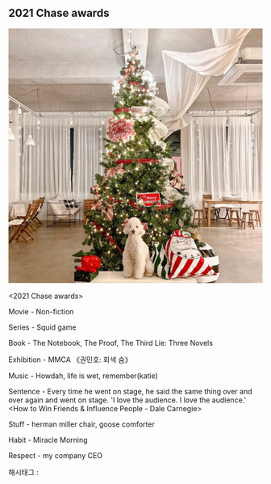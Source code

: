 ## 2021 Chase awards

![0](./asset/0.png)

<2021 Chase awards>

Movie - Non-fiction

Series - Squid game

Book - The Notebook, The Proof, The Third Lie: Three Novels

Exhibition - MMCA 《권민호: 회색 숨》

Music - Howdah, life is wet, remember(katie)

Sentence - Every time he went on stage, he said the same thing over and over again and went on stage. 'I love the audience. I love the audience.' <How to Win Friends & Influence People - Dale Carnegie>

Stuff - herman miller chair, goose comforter

Habit - Miracle Morning 

Respect - my company CEO 

 해시태그 : 